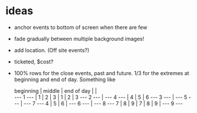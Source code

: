 # ideas

* anchor events to bottom of screen when there are few
* fade gradually between multiple background images!
* add location. (Off site events?)
* ticketed, $cost?

* 100% rows for the close events, past and future. 1/3 for the extremes
  at beginning and end of day. Something like

    beginning   |  middle     |  end of day
                |             |   
    --- 1 ---   |  1 | 2 | 3  |  1 | 2 | 3
    --- 2 ---   |  --- 4 ---  |  4 | 5 | 6
    --- 3 ---   |  --- 5 ---  |  --- 7 ---
    4 | 5 | 6   |  --- 6 ---  |  --- 8 ---
    7 | 8 | 9   |  7 | 8 | 9  |  --- 9 ---
